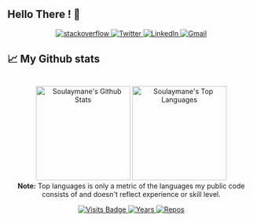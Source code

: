 ## Hello There ! 👋

<p align="center">
  <a href="https://stackoverflow.com/users/18135157/soulaymane-gouijane" target="_blank">
      <img alt="stackoverflow" src="https://img.shields.io/badge/stackoverflow-E34F26?&style=for-the-badge&logo=stackoverflow&logoColor=white" />
    </a> 
    <a href="https://twitter.com/SoulaymaneGOUI" target="_blank">
      <img alt="Twitter" src="https://img.shields.io/badge/twitter-%231DA1F2.svg?&style=for-the-badge&logo=twitter&logoColor=white" />
    </a> 
    <a href="https://www.linkedin.com/in/soulaymanegouijane/" target="_blank">
      <img alt="LinkedIn" src="https://img.shields.io/badge/linkedin-%230077B5.svg?&style=for-the-badge&logo=linkedin&logoColor=white" />
    </a> 
  <a target="_top" href="mailto:soulaymanegouijane@gmail.com" target="_blank">
      <img alt="Gmail" src="https://img.shields.io/badge/gmail-f44336?&style=for-the-badge&logo=Gmail&logoColor=white" />
    </a>
</p>

## 📈 My Github stats

<p align="center">
  <br/>
  <a href="https://github.com/soulaymanegouijane"><img alt="Soulaymane's Github Stats" src="https://github-readme-stats.vercel.app/api/?username=soulaymanegouijane&show_icons=true&count_private=true&theme=react&bg_color=1F222E&title_color=7cebf5&icon_color=2d7de4&show_icons=true&border_color=7cebf5&border_radius=10" height="192px"/></a>
  <a href="https://github.com/soulaymanegouijane"><img alt="Soulaymane's Top Languages" src="https://github-readme-stats.vercel.app/api/top-langs/?username=soulaymanegouijane&langs_count=8&layout=compact&theme=react&bg_color=1F222E&title_color=7cebf5&icon_color=2d7de4&show_icons=true&border_color=7cebf5&border_radius=10" height="192px"/></a>
  <br/>
  <b>Note:</b> Top languages is only a metric of the languages my public code consists of and doesn't reflect experience or skill level.
</p>
<p align="center">
  <a href="https://badges.pufler.dev/visits/soulaymanegouijane">
    <img src="https://badges.pufler.dev/visits/soulaymanegouijane/soulaymanegouijane?style=flat-square&color=blue&logo=github?1" alt="Visits Badge">
  </a>
  <a href="https://badges.pufler.dev/years/soulaymanegouijane">
    <img src="https://badges.pufler.dev/years/soulaymanegouijane?style=flat-square&color=blue&logo=github?1" alt="Years">
  </a>
  <a href="https://badges.pufler.dev/repos/soulaymanegouijane">
    <img src="https://badges.pufler.dev/repos/soulaymanegouijane?style=flat-square&color=blue&logo=github?1" alt="Repos">
  </a>
</p>

